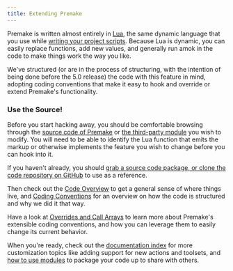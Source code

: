 ```yaml
---
title: Extending Premake
---
```


Premake is written almost entirely in [Lua](http://www.lua.org/), the same dynamic language that you use while [writing your project scripts](Your-First-Script.md). Because Lua is dynamic, you can easily replace functions, add new values, and generally run amok in the code to make things work the way you like.

We've structured (or are in the process of structuring, with the intention of being done before the 5.0 release) the code with this feature in mind, adopting coding conventions that make it easy to hook and override or extend Premake's functionality.

### Use the Source! ###

Before you start hacking away, you should be comfortable browsing through the [source code of Premake](http://github.com/premake/premake-core) or [the third-party module](/community/modules) you wish to modify. You will need to be able to identify the Lua function that emits the markup or otherwise implements the feature you wish to change before you can hook into it.

If you haven't already, you should [grab a source code package, or clone the code repository on GitHub](/download) to use as a reference.

Then check out the [Code Overview](Code-Overview.md) to get a general sense of where things live, and [Coding Conventions](Coding-Conventions.md) for an overview on how the code is structured and why we did it that way.

Have a look at [Overrides and Call Arrays](Overrides-and-Call-Arrays.md) to learn more about Premake's extensible coding conventions, and how you can leverage them to easily change its current behavior.

When you're ready, check out the [documentation index](/docs) for more customization topics like adding support for new actions and toolsets, and [how to use modules](Introducing-Modules.md) to package your code up to share with others.
